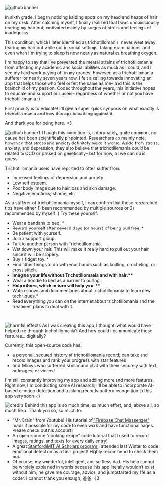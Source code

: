 ![github banner](https://user-images.githubusercontent.com/68927641/142716612-c3a6bfb6-297a-4f52-a97a-3816d8ee4826.png)

In sixth grade, I began noticing balding spots on my head and heaps of hair on my desk. After catching myself, I finally realized that I was unconsciously tearing my hair out, motivated mainly by surges of stress and feelings of inadequacy.

This condition, which I later identified as trichotillomania, never went away: tearing my hair out while out in social settings, taking examinations, and even when I'm trying to sleep is now nearly as natural as breathing oxygen.  

I'm happy to say that I've prevented the mental strains of trichotillomania from affecting my academic and social abilities as much as I could, and I see my hard work paying off in my grades! However, as a trichotillomania sufferer for nearly seven years now, I felt a calling towards innovating an app that helps those who feel or felt the same as me– and this  is the brainchild of my passion. Coded throughout the years, this initiative hopes to educate and support our users– regardless of whether or not you have trichotillomania :) 

First priority is to educate! I'll give a super quick synposis on what exactly is trichotillomania and how this app is battling against it. 

And thank you for being here. <3 

![github banner1](https://user-images.githubusercontent.com/68927641/142716887-6a7cdfee-579d-4fa6-9f1a-b12f4356dc69.png)
Though this condition is, unforunately, quite common, no cause has been scientifically pinpointed. Researchers do mainly note, however, that stress and anxiety definitely make it worse. Aside from stress, anxiety, and depression, they also believe that trichotillomania could be related to OCD or passed on genetically– but for now, all we can do is guess.

Trichotillomania users have reported to often suffer from:
* Increased feelings of depression and anxiety
* Low self esteem.
* Poor body image due to hair loss and skin damage.
* Negative emotions; shame, etc

As a sufferer of trichotillomania myself, I can confirm that these researched tips have either 1) been recommended by multiple sources or 2) recommended by myself :) Try these yourself:
* Wear a bandana to bed. *
* Reward yourself after several days (or hours) of being pull free. *
* Be patient with yourself.
* Join a support group.
* Talk to another person with Trichotillomania.
* Wet down your hair. This will make it really hard to pull out your hair since it will be slippery.
* Buy a fidget toy. *
* Find other things to do with your hands such as knitting, crocheting, or cross stitch.
* <b>Imagine your life without Trichotillomania and with hair.**</b> 
* Wear a hoodie to bed as a barrier to pulling.
* <b>Help others, which in turn will help you. ** </b>
* Watch shows and documentaries about trichotillomania to learn new techniques.*
* Read everything you can on the internet about trichotillomania and the treatment plans to deal with it.

<br>

![harmful effects](https://user-images.githubusercontent.com/68927641/142744700-a1477f1e-1311-4ce8-8cfc-c09f2085445b.png)
As I was creating this app, I thought: what would have helped me through trichotillomania? And how could I communicate these features... digitially?

Currently, this open-source code has:
* a personal, secured history of trichotillomania record; can take and record images and rank your progress with star features
* find fellows who sufferred similar and chat with them securely with text, or images, or videos! 

I'm still constantly improving my app and adding more and more features. Right now, I'm conducting some AI research; I'll be able to incorporate AI-based emotion detection and tracking records pattern recognition to this app very soon -:)


![credits](https://user-images.githubusercontent.com/68927641/142718920-5409ecd0-b877-45f5-b446-be4233220f7f.png)
Behind this app is so much time, so much effort, and, above all, so much help. Thank you so, so much to:
* "Mr. Brain" from Youtube! His tutorial of<a href="https://www.letsbuildthatapp.com/course/Firebase-Chat-Messenger"> "Firebase Chat Massenger"</a> made it possible for my code to even work and have functional pages. Please check out his account!
* An open-source "cooking recipe" code tutorial that I used to record images, ratings, and texts for every daily entry!
* A great <a href="https://www.inspiritscholars.com/"> Stanford/MIT AI Scholars program </a> I attended last Winter to code emotional detection as a final project! Highly recommend to check them out.
* Of course, my wonderful, intelligent, and selfless dad. His help cannot be wholely explained in words because this app literally wouldn't exist without him; he gave me courage, advice, and jumpstarted my life as a coder. I cannot thank you enough, 爸爸 《3 

